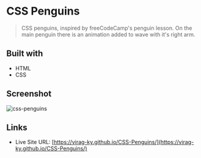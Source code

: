 # CSS Penguins

> CSS penguins, inspired by freeCodeCamp's penguin lesson. On the main penguin there is an animation added to wave with it's right arm.

## Built with 
* HTML
* CSS

## Screenshot
![css-penguins](https://user-images.githubusercontent.com/79658534/153753898-3cafb204-d5dc-4779-8ee7-6cc86d890fb1.png)

## Links
* Live Site URL: [https://virag-ky.github.io/CSS-Penguins/](https://virag-ky.github.io/CSS-Penguins/)
